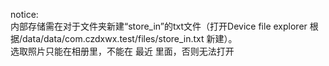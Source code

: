 notice:  
内部存储需在对于文件夹新建“store_in”的txt文件（打开Device file explorer 根据/data/data/com.czdxwx.test/files/store_in.txt 新建）。  
选取照片只能在相册里，不能在 最近 里面，否则无法打开  
